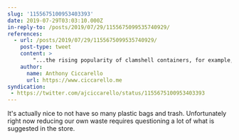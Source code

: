 ```yaml
---
slug: '1155675100953403393'
date: 2019-07-29T03:03:10.000Z
in-reply-to: /posts/2019/07/29/1155675099535740929/
references:
  - url: /posts/2019/07/29/1155675099535740929/
    post-type: tweet
    content: >
        "...the rising popularity of clamshell containers, for example, means that foods that could have gone to compost or animal feed may instead go to landfill because distributors and retailers would have to pay someone to remove the plastic."
    author:
      name: Anthony Ciccarello
      url: https://www.ciccarello.me
syndication:
 - https://twitter.com/ajciccarello/status/1155675100953403393
---
```


It's actually nice to not have so many plastic bags and trash. Unfortunately right now reducing our own waste requires questioning a lot of what is suggested in the store.
